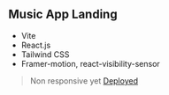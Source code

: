 ## Music App Landing

- Vite
- React.js
- Tailwind CSS
- Framer-motion, react-visibility-sensor

> Non responsive yet
> [Deployed](https://45490218.music-app-azj.pages.dev/)

